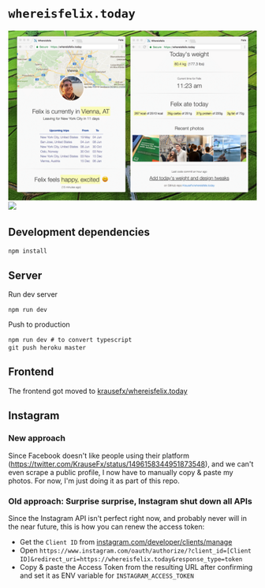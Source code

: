 # `whereisfelix.today`

<img src="screenshots/desktop.png">
<img src="screenshots/WhereIsFelixScreenshot.jpg">

## Development dependencies

```
npm install
```

## Server

Run dev server
```
npm run dev
```

Push to production
```
npm run dev # to convert typescript
git push heroku master
```

## Frontend

The frontend got moved to [krausefx/whereisfelix.today](https://whereisfelix.today)

## Instagram

### New approach

Since Facebook doesn't like people using their platform (https://twitter.com/KrauseFx/status/1496158344951873548), and we can't even scrape a public profile, I now have to manually copy & paste my photos. For now, I'm just doing it as part of this repo.

### Old approach: Surprise surprise, Instagram shut down all APIs

Since the Instagram API isn't perfect right now, and probably never will in the near future, this is how you can renew the access token:

- Get the `Client ID` from [instagram.com/developer/clients/manage](https://instagram.com/developer/clients/manage/)
- Open `https://www.instagram.com/oauth/authorize/?client_id=[Client ID]&redirect_uri=https://whereisfelix.today&response_type=token`
- Copy & paste the Access Token from the resulting URL after confirming and set it as ENV variable for `INSTAGRAM_ACCESS_TOKEN`
